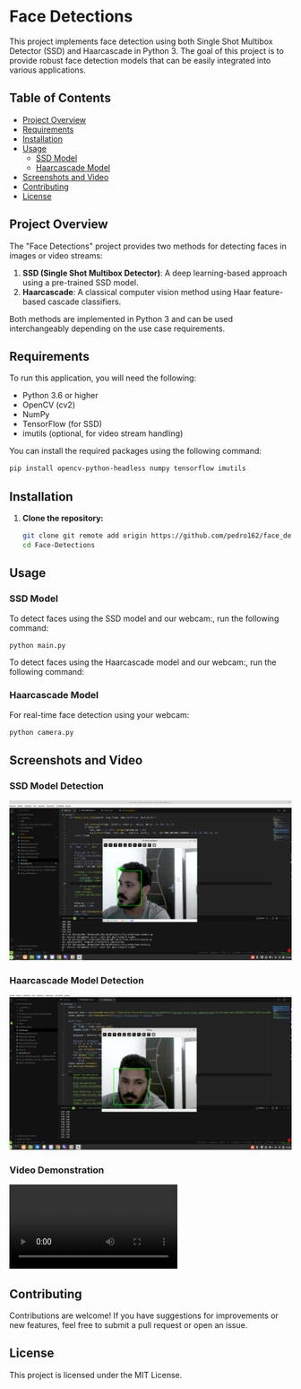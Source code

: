 # Face Detections

This project implements face detection using both Single Shot Multibox Detector (SSD) and Haarcascade in Python 3. The goal of this project is to provide robust face detection models that can be easily integrated into various applications.

## Table of Contents

- [Project Overview](#project-overview)
- [Requirements](#requirements)
- [Installation](#installation)
- [Usage](#usage)
  - [SSD Model](#ssd-model)
  - [Haarcascade Model](#haarcascade-model)
- [Screenshots and Video](#screenshots-and-video)
- [Contributing](#contributing)
- [License](#license)

## Project Overview

The "Face Detections" project provides two methods for detecting faces in images or video streams:

1. **SSD (Single Shot Multibox Detector)**: A deep learning-based approach using a pre-trained SSD model.
2. **Haarcascade**: A classical computer vision method using Haar feature-based cascade classifiers.

Both methods are implemented in Python 3 and can be used interchangeably depending on the use case requirements.

## Requirements

To run this application, you will need the following:

- Python 3.6 or higher
- OpenCV (cv2)
- NumPy
- TensorFlow (for SSD)
- imutils (optional, for video stream handling)

You can install the required packages using the following command:

```bash
pip install opencv-python-headless numpy tensorflow imutils
```

## Installation

1. **Clone the repository:**

   ```bash
   git clone git remote add origin https://github.com/pedro162/face_detections.git
   cd Face-Detections
   ```

## Usage

### SSD Model

To detect faces using the SSD model and our webcam:, run the following command:

```bash
python main.py
```

To detect faces using the Haarcascade model and our webcam:, run the following command:

### Haarcascade Model

For real-time face detection using your webcam:

```bash
python camera.py
```

## Screenshots and Video

### SSD Model Detection

![SSD Model](resources/system_images/ssd_mage_02.png)

### Haarcascade Model Detection

![Haarcascade Model](resources/system_images/haarcascade_01.png)

### Video Demonstration

![Video Demo](resources/system_images/ssd_detectation.webm)

## Contributing

Contributions are welcome! If you have suggestions for improvements or new features, feel free to submit a pull request or open an issue.

## License

This project is licensed under the MIT License.

```

```
